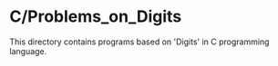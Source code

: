 # C/Problems_on_Digits
This directory contains programs based on 'Digits' in C programming language.
